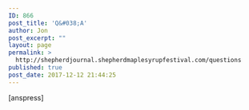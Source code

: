 ```yaml
---
ID: 866
post_title: 'Q&#038;A'
author: Jon
post_excerpt: ""
layout: page
permalink: >
  http://shepherdjournal.shepherdmaplesyrupfestival.com/questions
published: true
post_date: 2017-12-12 21:44:25
---
```

[anspress]